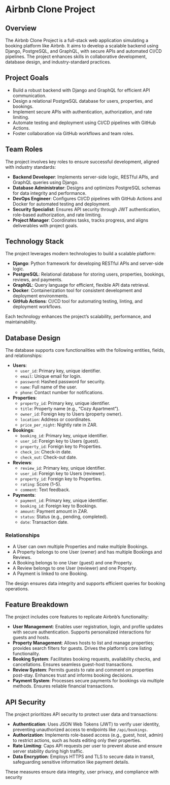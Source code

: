 # Airbnb Clone Project

## Overview
The Airbnb Clone Project is a full-stack web application simulating a booking platform like Airbnb. It aims to develop a scalable backend using Django, PostgreSQL, and GraphQL, with secure APIs and automated CI/CD pipelines. The project enhances skills in collaborative development, database design, and industry-standard practices.

## Project Goals
- Build a robust backend with Django and GraphQL for efficient API communication.
- Design a relational PostgreSQL database for users, properties, and bookings.
- Implement secure APIs with authentication, authorization, and rate limiting.
- Automate testing and deployment using CI/CD pipelines with GitHub Actions.
- Foster collaboration via GitHub workflows and team roles.

## Team Roles
The project involves key roles to ensure successful development, aligned with industry standards:

- **Backend Developer**: Implements server-side logic, RESTful APIs, and GraphQL queries using Django.
- **Database Administrator**: Designs and optimizes PostgreSQL schemas for data integrity and performance.
- **DevOps Engineer**: Configures CI/CD pipelines with GitHub Actions and Docker for automated testing and deployment.
- **Security Specialist**: Ensures API security through JWT authentication, role-based authorization, and rate limiting.
- **Project Manager**: Coordinates tasks, tracks progress, and aligns deliverables with project goals.

## Technology Stack
The project leverages modern technologies to build a scalable platform:

- **Django**: Python framework for developing RESTful APIs and server-side logic.
- **PostgreSQL**: Relational database for storing users, properties, bookings, reviews, and payments.
- **GraphQL**: Query language for efficient, flexible API data retrieval.
- **Docker**: Containerization tool for consistent development and deployment environments.
- **GitHub Actions**: CI/CD tool for automating testing, linting, and deployment workflows.

Each technology enhances the project’s scalability, performance, and maintainability.

## Database Design
The database supports core functionalities with the following entities, fields, and relationships:

- **Users**:
  - `user_id`: Primary key, unique identifier.
  - `email`: Unique email for login.
  - `password`: Hashed password for security.
  - `name`: Full name of the user.
  - `phone`: Contact number for notifications.
- **Properties**:
  - `property_id`: Primary key, unique identifier.
  - `title`: Property name (e.g., “Cozy Apartment”).
  - `owner_id`: Foreign key to Users (property owner).
  - `location`: Address or coordinates.
  - `price_per_night`: Nightly rate in ZAR.
- **Bookings**:
  - `booking_id`: Primary key, unique identifier.
  - `user_id`: Foreign key to Users (guest).
  - `property_id`: Foreign key to Properties.
  - `check_in`: Check-in date.
  - `check_out`: Check-out date.
- **Reviews**:
  - `review_id`: Primary key, unique identifier.
  - `user_id`: Foreign key to Users (reviewer).
  - `property_id`: Foreign key to Properties.
  - `rating`: Score (1–5).
  - `comment`: Text feedback.
- **Payments**:
  - `payment_id`: Primary key, unique identifier.
  - `booking_id`: Foreign key to Bookings.
  - `amount`: Payment amount in ZAR.
  - `status`: Status (e.g., pending, completed).
  - `date`: Transaction date.

### Relationships
- A User can own multiple Properties and make multiple Bookings.
- A Property belongs to one User (owner) and has multiple Bookings and Reviews.
- A Booking belongs to one User (guest) and one Property.
- A Review belongs to one User (reviewer) and one Property.
- A Payment is linked to one Booking.

The design ensures data integrity and supports efficient queries for booking operations.

## Feature Breakdown
The project includes core features to replicate Airbnb’s functionality:

- **User Management**: Enables user registration, login, and profile updates with secure authentication. Supports personalized interactions for guests and hosts.
- **Property Management**: Allows hosts to list and manage properties; provides search filters for guests. Drives the platform’s core listing functionality.
- **Booking System**: Facilitates booking requests, availability checks, and cancellations. Ensures seamless guest-host transactions.
- **Review System**: Permits guests to rate and comment on properties post-stay. Enhances trust and informs booking decisions.
- **Payment System**: Processes secure payments for bookings via multiple methods. Ensures reliable financial transactions.

## API Security
The project prioritizes API security to protect user data and transactions:

- **Authentication**: Uses JSON Web Tokens (JWT) to verify user identity, preventing unauthorized access to endpoints like `/api/bookings`.
- **Authorization**: Implements role-based access (e.g., guest, host, admin) to restrict actions, such as hosts editing only their properties.
- **Rate Limiting**: Caps API requests per user to prevent abuse and ensure server stability during high traffic.
- **Data Encryption**: Employs HTTPS and TLS to secure data in transit, safeguarding sensitive information like payment details.

These measures ensure data integrity, user privacy, and compliance with security
